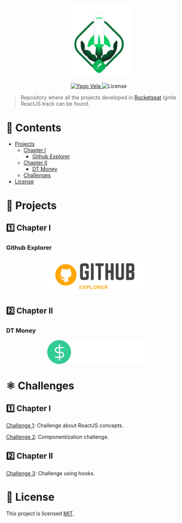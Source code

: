 <p align="center">
   <img src="https://raw.githubusercontent.com/tavareshenrique/ignite-reactjs/a11afefe824866f24dd3f9e1cc6e6e9530376ad1/%40assets/img/logo.svg" alt="Ignite" width="180"/>
</p>

<p align="center">
   <a href="https://www.linkedin.com/in/yagovela/">
      <img alt="Yago Vela" src="https://img.shields.io/badge/-Yago Vela-01B755?style=flat&logo=Linkedin&logoColor=white" />
   </a>

  <img alt="License" src="https://img.shields.io/badge/license-MIT-01B755">
</p>

> Repository where all the projects developed in [Rocketseat](https://github.com/Rocketseat) Ignite ReactJS track can be found. 
# :pushpin: Contents

- [Projects](#rocket-projetos)
  - [Chapter I](#one-chapter-i)
    - [Github Explorer](#github-explorer)
  - [Chapter II](#two-chapter-ii)
    - [DT Money](#dt-money)
  - [Challenges](#atom_symbol-desafios)
- [License](#closed_book-licença)

# :rocket: Projects

## :one: Chapter I

### Github Explorer

<p align="center">
  <a href="https://github.com/YagoVela/ignite-reactjs/tree/main/Chapter%20I/01-github-explorer">
     <img src="https://raw.githubusercontent.com/tavareshenrique/ignite-reactjs/4c7f87360221a18410d3c19434bf6bef8afc3501/01-github-explorer/assets/img/logo.svg" alt="Github Explorer" width="280"/>
   </a>
</p>

## :two: Chapter II

### DT Money

<p align="center">
  <a href="https://github.com/YagoVela/ignite-reactjs/tree/main/Chapter%20II/01-dt-money">
     <img src="https://raw.githubusercontent.com/tavareshenrique/ignite-reactjs/a68fa5dbdd2952a73fcc6df5c88c1fc3c7cdd4b8/02-dtmoney/src/assets/logo.svg" alt="DT Money" width="280"/>
   </a>
</p>

# :atom_symbol: Challenges

## :one: Chapter I

[Challenge 1](https://github.com/YagoVela/ignite-reactjs-desafio-1): Challenge about ReactJS concepts.

[Challenge 2](https://github.com/YagoVela/ignite-reactjs-desafio-2): Componentization challenge.

## :two: Chapter II

[Challenge 3](https://github.com/YagoVela/ignite-reactjs-desafio-3): Challenge using hooks.

# :closed_book: License

This project is licensed [MIT](./LICENSE).
